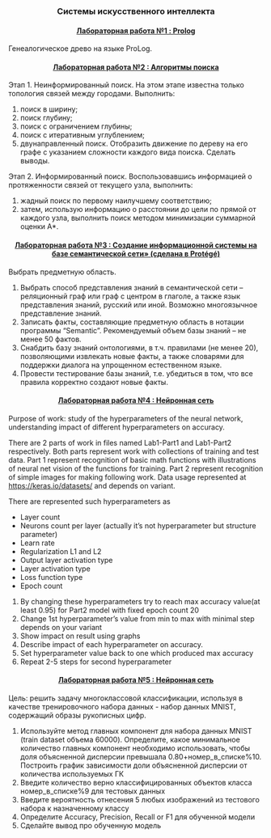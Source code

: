 <h3 align=center>Системы искусственного интеллекта</a> </h3>

<h4 align=center> <a href="lab1">Лабораторная работа №1 : Prolog</a> </h4>

Генеалогическое древо на языке ProLog.

<h4 align=center> <a href="lab2">Лабораторная работа №2 : Алгоритмы поиска</a> </h4>

Этап 1. Неинформированный поиск. На этом этапе известна только
топология связей между городами. Выполнить:
1) поиск в ширину;
2) поиск глубину;
3) поиск с ограничением глубины;
4) поиск с итеративным углублением;
5) двунаправленный поиск.
Отобразить движение по дереву на его графе с указанием сложности
каждого вида поиска. Сделать выводы.

Этап 2. Информированный поиск. Воспользовавшись информацией о
протяженности связей от текущего узла, выполнить:
1) жадный поиск по первому наилучшему соответствию;
2) затем, использую информацию о расстоянии до цели по прямой от
каждого узла, выполнить поиск методом минимизации суммарной оценки
А*. 

<h4 align=center> <a href="lab3">Лабораторная работа №3 : Создание информационной
системы на базе семантической сети» (сделана в Protégé)</a> </h4>

Выбрать предметную область. 

1) Выбрать способ представления знаний в семантической сети –
реляционный граф или граф с центром в глаголе, а также язык
представления знаний, русский или иной. Возможно многоязычное
представление знаний.
2) Записать факты, составляющие предметную область в нотации
программы “Semantic”. Рекомендуемый объем базы знаний – не менее 50
фактов.
3) Снабдить базу знаний онтологиями, в т.ч. правилами (не менее 20),
позволяющими извлекать новые факты, а также словарями для
поддержки диалога на упрощенном естественном языке.
4) Провести тестирование базы знаний, т.е. убедиться в том, что все правила
корректно создают новые факты. 

<h4 align=center> <a href="lab4">Лабораторная работа №4 : Нейронная сеть</a> </h4>

Purpose of work: study of the hyperparameters of the neural network, understanding impact of different hyperparameters on accuracy.

There are 2 parts of work in files named Lab1-Part1 and Lab1-Part2 respectively. Both parts represent work with collections of training and test data. 
Part 1 represent recognition of basic math functions with illustrations of neural net vision of the functions for training.
Part 2 represent recognition of simple images for making following work.
Data usage represented at https://keras.io/datasets/ and depends on variant.

There are represented such hyperparameters as 
*	Layer count
*	Neurons count per layer (actually it’s not hyperparameter but structure parameter)
*	Learn rate
*	Regularization L1 and L2
*	Output layer activation type
*	Layer activation type 
*	Loss function type
*	Epoch count

1) By changing these hyperparameters try to reach max accuracy value(at least 0.95)  for Part2 model with fixed epoch count 20
2) Change 1st hyperparameter’s value from min to max with minimal step depends on your variant 
3) Show impact on result using graphs
4) Describe impact of each hyperparameter on accuracy.
5) Set hyperparameter value back to one which produced max accuracy
6) Repeat 2-5 steps for second hyperparameter

<h4 align=center> <a href="lab5">Лабораторная работа №5 : Нейронная сеть</a> </h4>

Цель: решить задачу многоклассовой классификации, используя в качестве тренировочного набора данных - набор данных MNIST, содержащий образы рукописных цифр.

1. Используйте метод главных компонент для набора данных MNIST (train dataset объема 60000). Определите, какое минимальное количество главных компонент необходимо использовать, чтобы доля объясненной дисперсии превышала 0.80+номер_в_списке%10. Построить график зависимости доли объясненной дисперсии от количества используемых ГК
2. Введите количество верно классифицированных объектов класса номер_в_списке%9 для тестовых данных
3. Введите вероятность отнесения 5 любых изображений из тестового набора к назначенному классу
4. Определите Accuracy, Precision, Recall or F1 для обученной модели
5. Сделайте вывод про обученную модель


